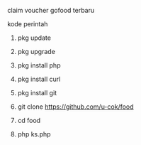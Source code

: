 claim voucher gofood terbaru

kode perintah

1. pkg update

2. pkg upgrade

3. pkg install php

4. pkg install curl

5. pkg install git

6. git clone https://github.com/u-cok/food

7. cd food

8. php ks.php
